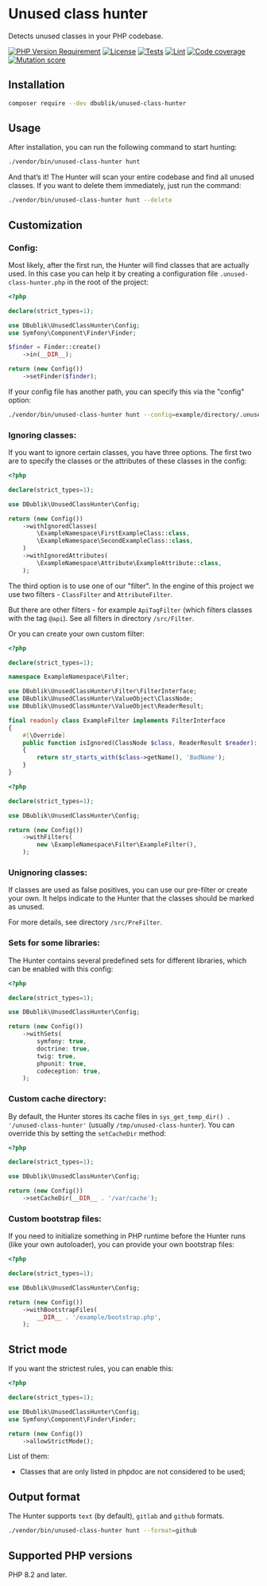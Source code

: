 # Unused class hunter

Detects unused classes in your PHP codebase.

[![PHP Version Requirement](https://img.shields.io/packagist/dependency-v/dbublik/unused-class-hunter/php)](https://packagist.org/packages/dbublik/unused-class-hunter)
[![License](https://poser.pugx.org/dbublik/unused-class-hunter/license)](https://choosealicense.com/licenses/mit/)
[![Tests](https://github.com/dbublik/unused-class-hunter/actions/workflows/tests.yaml/badge.svg)](https://github.com/dbublik/unused-class-hunter/actions/workflows/tests.yaml)
[![Lint](https://github.com/dbublik/unused-class-hunter/actions/workflows/lint.yaml/badge.svg)](https://github.com/dbublik/unused-class-hunter/actions/workflows/lint.yaml)
[![Code coverage](https://coveralls.io/repos/github/dbublik/unused-class-hunter/badge.svg)](https://coveralls.io/github/dbublik/unused-class-hunter)
[![Mutation score](https://img.shields.io/endpoint?style=flat&url=https%3A%2F%2Fbadge-api.stryker-mutator.io%2Fgithub.com%2Fdbublik%2Funused-class-hunter%2Fmain)](https://dashboard.stryker-mutator.io/reports/github.com/dbublik/unused-class-hunter/main)

## Installation

```bash
composer require --dev dbublik/unused-class-hunter
```

## Usage

After installation, you can run the following command to start hunting:

```bash
./vendor/bin/unused-class-hunter hunt
```

And that’s it! The Hunter will scan your entire codebase and find all unused classes.
If you want to delete them immediately, just run the command:

```bash
./vendor/bin/unused-class-hunter hunt --delete
```

## Customization

### Config:

Most likely, after the first run, the Hunter will find classes that are actually used.
In this case you can help it by creating a configuration file `.unused-class-hunter.php` in the root of the project:

```php
<?php

declare(strict_types=1);

use DBublik\UnusedClassHunter\Config;
use Symfony\Component\Finder\Finder;

$finder = Finder::create()
    ->in(__DIR__);

return (new Config())
    ->setFinder($finder);
```

If your config file has another path, you can specify this via the "config" option:

```bash
./vendor/bin/unused-class-hunter hunt --config=example/directory/.unused-class-hunter.php
```

### Ignoring classes:

If you want to ignore certain classes, you have three options.
The first two are to specify the classes or the attributes of these classes in the config:

```php
<?php

declare(strict_types=1);

use DBublik\UnusedClassHunter\Config;

return (new Config())
    ->withIgnoredClasses(
        \ExampleNamespace\FirstExampleClass::class,
        \ExampleNamespace\SecondExampleClass::class,
    )
    ->withIgnoredAttributes(
        \ExampleNamespace\Attribute\ExampleAttribute::class,
    );
```

The third option is to use one of our "filter".
In the engine of this project we use two filters - `ClassFilter` and `AttributeFilter`.

But there are other filters - for example `ApiTagFilter` (which filters classes with the tag `@api`).
See all filters in directory `/src/Filter`.

Or you can create your own custom filter:

```php
<?php

declare(strict_types=1);

namespace ExampleNamespace\Filter;

use DBublik\UnusedClassHunter\Filter\FilterInterface;
use DBublik\UnusedClassHunter\ValueObject\ClassNode;
use DBublik\UnusedClassHunter\ValueObject\ReaderResult;

final readonly class ExampleFilter implements FilterInterface
{
    #[\Override]
    public function isIgnored(ClassNode $class, ReaderResult $reader): bool
    {
        return str_starts_with($class->getName(), 'BadName');
    }
}
```

```php
<?php

declare(strict_types=1);

use DBublik\UnusedClassHunter\Config;

return (new Config())
    ->withFilters(
        new \ExampleNamespace\Filter\ExampleFilter(),
    );
```

### Unignoring classes:

If classes are used as false positives, you can use our pre-filter or create your own.
It helps indicate to the Hunter that the classes should be marked as unused.

For more details, see directory `/src/PreFilter`.

### Sets for some libraries:

The Hunter contains several predefined sets for different libraries, which can be enabled with this config:

```php
<?php

declare(strict_types=1);

use DBublik\UnusedClassHunter\Config;

return (new Config())
    ->withSets(
        symfony: true,
        doctrine: true,
        twig: true,
        phpunit: true,
        codeception: true,
    );
```

### Custom cache directory:

By default, the Hunter stores its cache files in `sys_get_temp_dir() . '/unused-class-hunter'` (usually
`/tmp/unused-class-hunter`).
You can override this by setting the `setCacheDir` method:

```php
<?php

declare(strict_types=1);

use DBublik\UnusedClassHunter\Config;

return (new Config())
    ->setCacheDir(__DIR__ . '/var/cache');
```

### Custom bootstrap files:

If you need to initialize something in PHP runtime before the Hunter runs (like your own autoloader), you can provide
your own bootstrap files:

```php
<?php

declare(strict_types=1);

use DBublik\UnusedClassHunter\Config;

return (new Config())
    ->withBootstrapFiles(
        __DIR__ . '/example/bootstrap.php',
    );
```

## Strict mode

If you want the strictest rules, you can enable this:

```php
<?php

declare(strict_types=1);

use DBublik\UnusedClassHunter\Config;
use Symfony\Component\Finder\Finder;

return (new Config())
    ->allowStrictMode();
```

List of them:

- Classes that are only listed in phpdoc are not considered to be used;

## Output format

The Hunter supports `text` (by default), `gitlab` and `github` formats.

```bash
./vendor/bin/unused-class-hunter hunt --format=github
```

## Supported PHP versions

PHP 8.2 and later.
